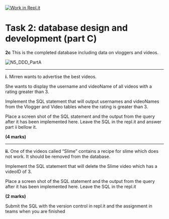 [![Work in Repl.it](https://classroom.github.com/assets/work-in-replit-14baed9a392b3a25080506f3b7b6d57f295ec2978f6f33ec97e36a161684cbe9.svg)](https://classroom.github.com/online_ide?assignment_repo_id=4619608&assignment_repo_type=AssignmentRepo)
# Task 2: database design and development (part C) 

**2c** This is the completed database including data on vloggers and videos. 

![N5_DDD_PartA](https://storage.googleapis.com/replit/images/1614683326790_d97d1fd66cf2aea28db73cffc873e2ed.png)

***

**i.** Mirren wants to advertise the best videos. 
	
She wants to display the username and videoName of all videos with a rating greater than 3. 
	
Implement the SQL statement that will output usernames and videoNames from the Vlogger and Video tables where the rating is greater than 3. 
	
Place a screen shot of the SQL statement and the output from the query after it has been implemented here. Leave the SQL in the repl.it and answer part ii bellow it.

**(4 marks)** 

***

**ii.** One of the videos called “Slime” contains a recipe for slime which does not work. It should be removed from the database. 

Implement the SQL statement that will delete the Slime video which has a videoID of 3. 

Place a screen shot of the SQL statement and the output from the query after it has been implemented here. Leave the SQL in the repl.it 

**(2 marks)** 

Submit the SQL with the version control in repl.it and the assignment in teams when you are finished
